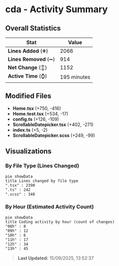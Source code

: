 # cda - Activity Summary 

## Overall Statistics

| Stat                   | Value                                                             |
| ---------------------- | ----------------------------------------------------------------- |
| **Lines Added** (➕)   | 2066                                          |
| **Lines Removed** (➖) | 914                                        |
| **Net Change** (↕)    | 1152                |
| **Active Time** (⌚)   | 195 minutes |


## Modified Files
- **Home.tsx** (+750, -416)
- **Home.test.tsx** (+534, -17)
- **config.ts** (+126, -109)
- **ScrollableDatepicker.tsx** (+402, -271)
- **index.ts** (+5, -2)
- **ScrollableDatepicker.scss** (+249, -99)

## Visualizations

### By File Type (Lines Changed)

```mermaid
pie showData
title Lines changed by file type
".tsx" : 2390
".ts" : 242
".scss" : 348
```

### By Hour (Estimated Activity Count)

```mermaid
pie showData
title Coding activity by hour (count of changes)
"08h" : 8
"09h" : 12
"10h" : 6
"11h" : 17
"12h" : 34
"13h" : 45
```


> **Last Updated:** 15/09/2025, 13:52:37